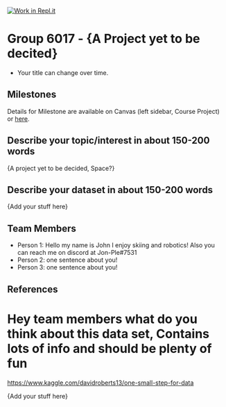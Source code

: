 [![Work in Repl.it](https://classroom.github.com/assets/work-in-replit-14baed9a392b3a25080506f3b7b6d57f295ec2978f6f33ec97e36a161684cbe9.svg)](https://classroom.github.com/online_ide?assignment_repo_id=311598&assignment_repo_type=GroupAssignmentRepo)
# Group 6017 - {A Project yet to be decited}

- Your title can change over time.

## Milestones

Details for Milestone are available on Canvas (left sidebar, Course Project) or [here](https://firas.moosvi.com/courses/data301/project/milestone01.html).

## Describe your topic/interest in about 150-200 words

{A project yet to be decided, Space?}

## Describe your dataset in about 150-200 words

{Add your stuff here}

## Team Members

- Person 1: Hello my name is John I enjoy skiing and robotics! Also you can reach me on discord at Jon-Ple#7531
- Person 2: one sentence about you!
- Person 3: one sentence about you!

## References

# Hey team members what do you think about this data set, Contains lots of info and should be plenty of fun
https://www.kaggle.com/davidroberts13/one-small-step-for-data


{Add your stuff here}
